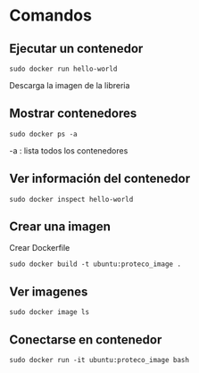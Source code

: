 # Comandos

## Ejecutar un contenedor
~~~
sudo docker run hello-world
~~~
Descarga la imagen de la libreria

## Mostrar contenedores
~~~
sudo docker ps -a
~~~
-a : lista todos los contenedores

## Ver información del contenedor
~~~
sudo docker inspect hello-world
~~~

## Crear una imagen
Crear Dockerfile
~~~
sudo docker build -t ubuntu:proteco_image .
~~~

## Ver imagenes
~~~
sudo docker image ls
~~~

## Conectarse en contenedor
~~~
sudo docker run -it ubuntu:proteco_image bash
~~~